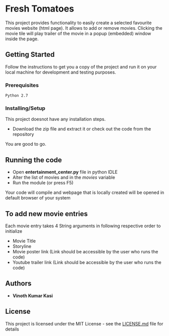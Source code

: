 # Fresh Tomatoes

This project provides functionality to easily create a selected favourite movies website (html page). It allows to add or remove movies. Clicking the movie tile will play trailer of the movie in a popup (embedded) window inside the page.

## Getting Started

Follow the instructions to get you a copy of the project and run it on your local machine for development and testing purposes.

### Prerequisites


```
Python 2.7
```

### Installing/Setup

This project doesnot have any installation steps.

* Download the zip file and extract it or check out the code from the repository

You are good to go.

## Running the code
* Open **entertainment_center.py** file in python IDLE
* Alter the list of movies and in the *movies* variable
* Run the module (or press F5)

Your code will compile and webpage that is locally created will be opened in default browser of your system

## To add new movie entries
 Each movie entry takes 4 String arguments in following respective order to initialize
 * Movie Title
 * Storyline
 * Movie poster link (Link should be accessible by the user who runs the code)
 * Youtube trailer link (Link should be accessible by the user who runs the code)



## Authors

* **Vinoth Kumar Kasi**


## License

This project is licensed under the MIT License - see the [LICENSE.md](LICENSE.md) file for details


